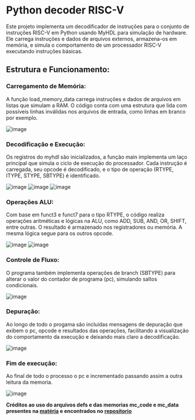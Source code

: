 # Python decoder RISC-V

Este projeto implementa um decodificador de instruções para o conjunto de instruções RISC-V em Python usando MyHDL para simulação de hardware. 
Ele carrega instruções e dados de arquivos externos, armazena-os em memória, e simula o comportamento de um processador RISC-V executando instruções básicas.

## Estrutura e Funcionamento:

### Carregamento de Memória:
A função load_memory_data carrega instruções e dados de arquivos em listas que simulam a RAM. O código conta com uma estrutura que
lida com possíveis linhas inválidas nos arquivos de entrada, como linhas em branco por exemplo.

![image](https://github.com/user-attachments/assets/3e3339d9-ce88-4e17-8de1-b1878a2dcefb)

### Decodificação e Execução: 
Os registros do myhdl são inicializados, a função main implementa um laço principal que simula o ciclo de execução do processador. 
Cada instrução é carregada, seu opcode é decodificado, e o tipo de operação (RTYPE, ITYPE, STYPE, SBTYPE) é identificado.

![image](https://github.com/user-attachments/assets/3c4bf5ae-7590-4e77-8ebd-f21e745373ba)
![image](https://github.com/user-attachments/assets/8bdc3a59-1bc8-43b4-a728-50fe1e71c348)
![image](https://github.com/user-attachments/assets/696c08e5-c053-41c0-b5a6-3c05da094584)

### Operações ALU: 

Com base em funct3 e funct7 para o tipo RTYPE, o código realiza operações aritméticas e lógicas na ALU, como ADD, SUB, AND, OR, SHIFT, entre outras. 
O resultado é armazenado nos registradores ou memória. A mesma lógica segue para os outros opcode.

![image](https://github.com/user-attachments/assets/f8ec4f3f-9eab-462a-82e7-c89baba2afa8)
![image](https://github.com/user-attachments/assets/9e6608a3-0df8-4960-9987-651b4abf4eb0)

### Controle de Fluxo: 
O programa também implementa operações de branch (SBTYPE) para alterar o valor do contador de programa (pc), simulando saltos condicionais.

![image](https://github.com/user-attachments/assets/9535b576-a6b6-40c9-bb6a-99a46dcd3b19)

### Depuração: 
Ao longo de todo o progama são incluídas mensagens de depuração que exibem o pc, opcode e resultados das operações, 
facilitando a visualização do comportamento da execução e deixando mais claro a decodificação.

![image](https://github.com/user-attachments/assets/39d2649c-e377-4b00-91ca-b0d691f54ffb)

### Fim de execução:
Ao final de todo o processo o pc e incrementado passando assim a outra leitura da memoria. 

![image](https://github.com/user-attachments/assets/5e964094-c641-4841-90a6-08c061ed9843)


**Créditos ao uso do arquivos defs e das memorias mc_code e mc_data presentes na [matéria](https://medium.com/programmatic/how-to-design-a-risc-v-processor-12388e1163c)
e encontrados no [repositorio](https://github.com/shirishbahirat/cpu)**


